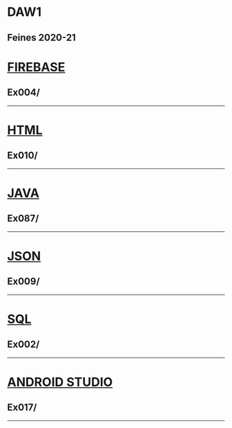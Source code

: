 # DAW1
Feines 2020-21
 ---
 # [FIREBASE](https://github.com/paurigine/DAW1/tree/main/firebase)
 ## Ex004/
 ---
 # [HTML](https://github.com/paurigine/DAW1/tree/main/html)
 ## Ex010/
 ---
 # [JAVA](https://github.com/paurigine/DAW1/tree/main/java)
 ## Ex087/
 ---
 # [JSON](https://github.com/paurigine/DAW1/tree/main/json)
 ## Ex009/
 ---
 # [SQL](https://github.com/paurigine/DAW1/tree/main/sql)
 ## Ex002/
 ---
 # [ANDROID STUDIO](https://github.com/paurigine/DAW1/tree/main/androidstudio)
 ## Ex017/
 ---
